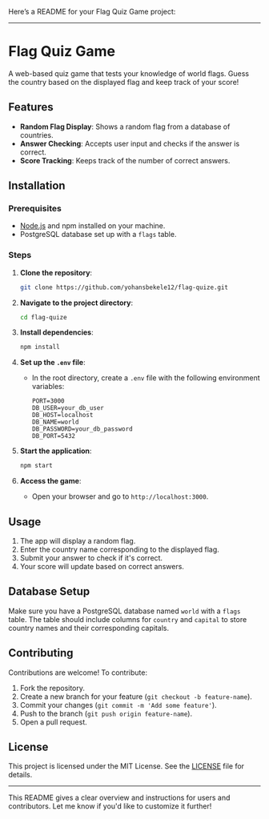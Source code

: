 Here’s a README for your Flag Quiz Game project:

---

# Flag Quiz Game

A web-based quiz game that tests your knowledge of world flags. Guess the country based on the displayed flag and keep track of your score!

## Features

- **Random Flag Display**: Shows a random flag from a database of countries.
- **Answer Checking**: Accepts user input and checks if the answer is correct.
- **Score Tracking**: Keeps track of the number of correct answers.

## Installation

### Prerequisites

- [Node.js](https://nodejs.org/) and npm installed on your machine.
- PostgreSQL database set up with a `flags` table.

### Steps

1. **Clone the repository**:

   ```bash
   git clone https://github.com/yohansbekele12/flag-quize.git
   ```

2. **Navigate to the project directory**:

   ```bash
   cd flag-quize
   ```

3. **Install dependencies**:

   ```bash
   npm install
   ```

4. **Set up the `.env` file**:
   - In the root directory, create a `.env` file with the following environment variables:
     ```plaintext
     PORT=3000
     DB_USER=your_db_user
     DB_HOST=localhost
     DB_NAME=world
     DB_PASSWORD=your_db_password
     DB_PORT=5432
     ```
5. **Start the application**:

   ```bash
   npm start
   ```

6. **Access the game**:
   - Open your browser and go to `http://localhost:3000`.

## Usage

1. The app will display a random flag.
2. Enter the country name corresponding to the displayed flag.
3. Submit your answer to check if it's correct.
4. Your score will update based on correct answers.

## Database Setup

Make sure you have a PostgreSQL database named `world` with a `flags` table. The table should include columns for `country` and `capital` to store country names and their corresponding capitals.

## Contributing

Contributions are welcome! To contribute:

1. Fork the repository.
2. Create a new branch for your feature (`git checkout -b feature-name`).
3. Commit your changes (`git commit -m 'Add some feature'`).
4. Push to the branch (`git push origin feature-name`).
5. Open a pull request.

## License

This project is licensed under the MIT License. See the [LICENSE](LICENSE) file for details.

---

This README gives a clear overview and instructions for users and contributors. Let me know if you'd like to customize it further!
